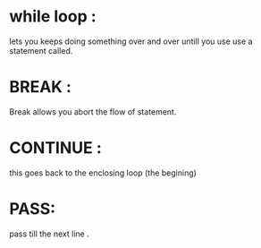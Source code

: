 # while loop : 
lets you keeps doing something over and over 
untill you use use a  statement called.

# BREAK  :
Break allows you abort the flow of statement.

# CONTINUE :
this goes back to the enclosing loop (the begining)

# PASS: 
pass till the next line .
